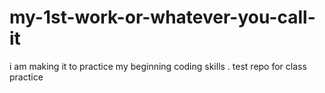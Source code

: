 # my-1st-work-or-whatever-you-call-it
i am making it to practice my beginning coding skills .
test repo for class practice
